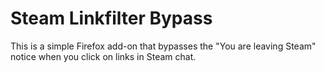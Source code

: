 Steam Linkfilter Bypass
=======================

This is a simple Firefox add-on that bypasses the "You are leaving Steam" notice when you click on
links in Steam chat.
